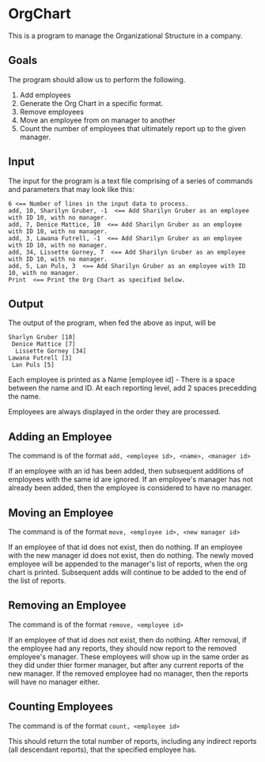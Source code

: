 # OrgChart
This is a program to manage the Organizational Structure in a company.

## Goals
The program should allow us to perform the following.
1) Add employees
2) Generate the Org Chart in a specific format.
3) Remove employees
4) Move an employee from on manager to another
5) Count the number of employees that ultimately report up to the given manager.

## Input
The input for the program is a text file comprising of a series of commands and parameters that may look like this:

```
6 <== Number of lines in the input data to process.
add, 10, Sharilyn Gruber, -1  <== Add Sharilyn Gruber as an employee with ID 10, with no manager.
add, 7, Denice Mattice, 10  <== Add Sharilyn Gruber as an employee with ID 10, with no manager.
add, 3, Lawana Futrell, -1  <== Add Sharilyn Gruber as an employee with ID 10, with no manager.
add, 34, Lissette Gorney, 7  <== Add Sharilyn Gruber as an employee with ID 10, with no manager.
add, 5, Lan Puls, 3  <== Add Sharilyn Gruber as an employee with ID 10, with no manager.
Print  <== Print the Org Chart as specified below.
```

## Output
The output of the program, when fed the above as input, will be
```
Sharlyn Gruber [10]
 Denice Mattice [7]
  Lissette Gorney [34]
Lawana Futrell [3]
 Lan Puls [5]
```

Each employee is printed as a Name [employee id] - There is a space between the name and ID.
At each reporting level, add 2 spaces precedding the name.

Employees are always displayed in the order they are processed.


## Adding an Employee
The command is of the format
```add, <employee id>, <name>, <manager id>```

If an employee with an id has been added, then subsequent additions of employees with the same id are ignored.
If an employee's manager has not already been added, then the employee is considered to have no manager.

## Moving an Employee
The command is of the format
```move, <employee id>, <new manager id>```

If an employee of that id does not exist, then do nothing.
If an employee with the new manager id does not exist, then do nothing.
The newly moved employee will be appended to the manager's list of reports, when the org chart is printed.
Subsequent adds will continue to be added to the end of the list of reports.

## Removing an Employee
The command is of the format
```remove, <employee id>```

If an employee of that id does not exist, then do nothing.
After removal, if the employee had any reports, they should now report to the removed employee's manager.
These employees will show up in the same order as they did under thier former manager, but after any current reports of the new manager.
If the removed employee had no manager, then the reports will have no manager either.

## Counting Employees
The command is of the format
```count, <employee id>```

This should return the total number of reports, including any indirect reports (all descendant reports), that the specified employee has.

